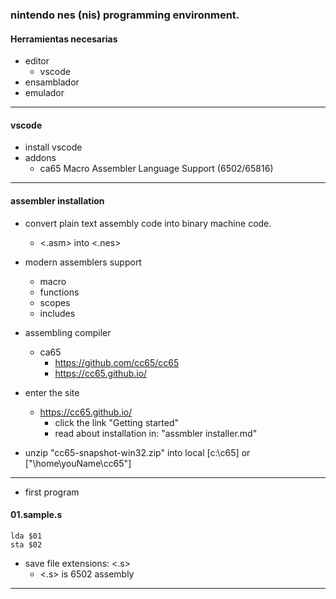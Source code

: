 
### nintendo nes (nis) programming environment.

#### Herramientas necesarias 
* editor
   * vscode
* ensamblador
* emulador

----

#### vscode
* install vscode
* addons
   *  ca65 Macro Assembler Language Support (6502/65816)

----

#### assembler installation
* convert plain text assembly code into binary machine code.
   * <.asm> into <.nes>
* modern assemblers support
  * macro
  * functions
  * scopes
  * includes
* assembling compiler
  * ca65
     * https://github.com/cc65/cc65
     * https://cc65.github.io/

* enter the site
   * https://cc65.github.io/
      * click the link "Getting started"
      * read about installation in: "assmbler installer.md" 
* unzip "cc65-snapshot-win32.zip" into local [c:\c65\] or ["\home\youName\cc65"\]

----

* first program

#### 01.sample.s

``` 
lda $01
sta $02
```

* save file extensions: <.s>
   *  <.s> is 6502 assembly

---





